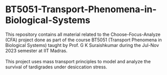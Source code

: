 # BT5051-Transport-Phenomena-in-Biological-Systems
This repository contains all material related to the Choose-Focus-Analyze (CFA) project done as part of the course BT5051 (Transport Phenomena in Biological Systems) taught by Prof. G K Suraishkumar during the Jul-Nov 2023 semester at IIT Madras.
<br/>
<br/>
This project uses mass transport principles to model and analyze the survival of tardigrades under desiccation stress.
